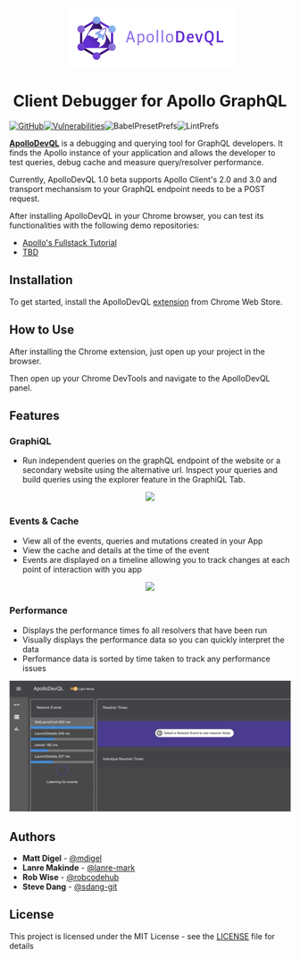 <p align="center">
  <img src ="./src/assets/ApolloDevQL-02.png" width="300"/>
</p>
<h1 align="center">
  Client Debugger for Apollo GraphQL
</h1>

[![GitHub](https://img.shields.io/github/license/oslabs-beta/ApolloDevQL?style=plastic)](https://github.com/oslabs-beta/ApolloDevQL)[![Vulnerabilities](https://snyk.io/test/github/oslabs-beta/ApolloDevQL/badge.svg)](https://snyk.io/test/github/oslabs-beta/ApolloDevQL)![BabelPresetPrefs](https://img.shields.io/badge/babel%20preset-airbnb-ff69b4)![LintPrefs](https://img.shields.io/badge/linted%20with-eslint-blueviolet)

<b><a href="https://apollodevql.com/">ApolloDevQL</a></b> is a debugging and querying tool for GraphQL developers. It finds the Apollo instance of your application and allows the developer to test queries, debug cache and measure query/resolver performance.

Currently, ApolloDevQL 1.0 beta supports Apollo Client's 2.0 and 3.0 and transport mechansism to your GraphQL endpoint needs to be a POST request.

After installing ApolloDevQL in your Chrome browser, you can test its functionalities with the following demo repositories:

- [Apollo's Fullstack Tutorial](https://github.com/apollographql/fullstack-tutorial)
- [TBD](http://reactime-demo2.us-east-1.elasticbeanstalk.com)

## <b>Installation</b>

To get started, install the ApolloDevQL [extension](https://chrome.google.com/webstore/detail/kdbhdgkakklkjhcfiighgonefimkpaeh) from Chrome Web Store.

## <b>How to Use</b>

After installing the Chrome extension, just open up your project in the browser.

Then open up your Chrome DevTools and navigate to the ApolloDevQL panel.

## <b>Features</b>

### GraphiQL

- Run independent queries on the graphQL endpoint of the website or a secondary website using the alternative url. Inspect your queries and build queries using the explorer feature in the GraphiQL Tab.

<p align="center">
<img src="./src/assets/Apollo11-GraphiQL-Low.gif" />
</p>

### Events & Cache

- View all of the events, queries and mutations created in your App
- View the cache and details at the time of the event
- Events are displayed on a timeline allowing you to track changes at each point of interaction with you app

<p align="center">
<img src="./src/assets/Apollo11-Events-Low.gif" />
</p>

### Performance

- Displays the performance times fo all resolvers that have been run
- Visually displays the performance data so you can quickly interpret the data
- Performance data is sorted by time taken to track any performance issues

<p align="center">
<img src="./src/assets/Apollo11-Performance-Low.gif" />
</p>

## <b>Authors</b>

- **Matt Digel** - [@mdigel](https://github.com/mdigel)
- **Lanre Makinde** - [@lanre-mark](https://github.com/lanre-mark)
- **Rob Wise** - [@robcodehub](https://github.com/robcodehub)
- **Steve Dang** - [@sdang-git](https://github.com/sdang-git)

## <b>License </b>

This project is licensed under the MIT License - see the [LICENSE](LICENSE) file for details
